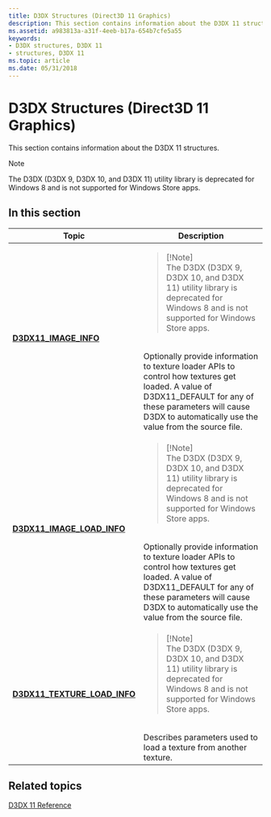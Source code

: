 ```yaml
---
title: D3DX Structures (Direct3D 11 Graphics)
description: This section contains information about the D3DX 11 structures.
ms.assetid: a983813a-a31f-4eeb-b17a-654b7cfe5a55
keywords:
- D3DX structures, D3DX 11
- structures, D3DX 11
ms.topic: article
ms.date: 05/31/2018
---
```


# D3DX Structures (Direct3D 11 Graphics)

This section contains information about the D3DX 11 structures.

> [!Note]  
> The D3DX (D3DX 9, D3DX 10, and D3DX 11) utility library is deprecated for Windows 8 and is not supported for Windows Store apps.

 


## In this section




| Topic | Description | 
|-------|-------------|
| <a href="d3dx11-image-info.md"><strong>D3DX11_IMAGE_INFO</strong></a><br /> | <blockquote>[!Note]<br />The D3DX (D3DX 9, D3DX 10, and D3DX 11) utility library is deprecated for Windows 8 and is not supported for Windows Store apps.</blockquote><br /> Optionally provide information to texture loader APIs to control how textures get loaded. A value of D3DX11_DEFAULT for any of these parameters will cause D3DX to automatically use the value from the source file.<br /> | 
| <a href="d3dx11-image-load-info.md"><strong>D3DX11_IMAGE_LOAD_INFO</strong></a><br /> | <blockquote>[!Note]<br />The D3DX (D3DX 9, D3DX 10, and D3DX 11) utility library is deprecated for Windows 8 and is not supported for Windows Store apps.</blockquote><br /> Optionally provide information to texture loader APIs to control how textures get loaded. A value of D3DX11_DEFAULT for any of these parameters will cause D3DX to automatically use the value from the source file.<br /> | 
| <a href="d3dx11-texture-load-info.md"><strong>D3DX11_TEXTURE_LOAD_INFO</strong></a><br /> | <blockquote>[!Note]<br />The D3DX (D3DX 9, D3DX 10, and D3DX 11) utility library is deprecated for Windows 8 and is not supported for Windows Store apps.</blockquote><br /> Describes parameters used to load a texture from another texture.<br /> | 




 

## Related topics

<dl> <dt>

[D3DX 11 Reference](d3d11-graphics-reference-d3dx11.md)
</dt> </dl>

 

 





